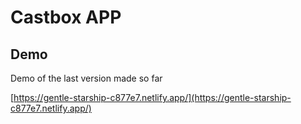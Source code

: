 # Castbox APP



## Demo

Demo of the last version made so far

[https://gentle-starship-c877e7.netlify.app/](https://gentle-starship-c877e7.netlify.app/)
